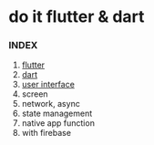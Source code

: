 # do it flutter & dart

### INDEX
1. [flutter](1-flutter.md)
2. [dart](2-dart.md)
3. [user interface](3-user-interface.md)
4. screen
5. network, async
6. state management
7. native app function
8. with firebase